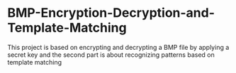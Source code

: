 # BMP-Encryption-Decryption-and-Template-Matching
This project is based on encrypting and decrypting a BMP file by applying a secret key and the second part is about recognizing patterns based on template matching
